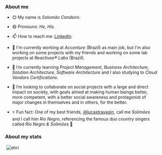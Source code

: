 ### About me

- 😌 My name is *Salomão Candeiro*.

- 😄 Pronouns: *He*, *His*.

- 📫 How to reach me: [LinkedIn](https://linkedin.com/in/scandeiro).

- 🔭 I'm currently working at *Accenture* (Brazil) as main job, but I'm also working on some projects with my friends and working on some lab projects at *Reactivee® Labs* (Brazil).

- 🌱 I’m currently learning *Project Management*, *Business Architecture*, *Solution Architecture*, *Software Architecture* and I also studying to *Cloud Vendors Certifications*.

- 👯 I’m looking to collaborate on social projects with a large and direct impact on society, with goals aimed at making human beings better, more competent, with a better social awareness and protagonist of major changes in themselves and in others, for the better.

- ⚡ Fun fact: One of my best friends, [@lucastravagin](https://github.com/lucastravagin), call me *Solimões* and I call him *Rio Negro*, referencing the famous duo country singers called *Rio Negro & Solimões* 🤠

### About my stats

<p>&nbsp;<img align="center" src="https://github-readme-stats.vercel.app/api?username=scandeiro&show_icons=true&locale=en" alt="ehri" /></p>
